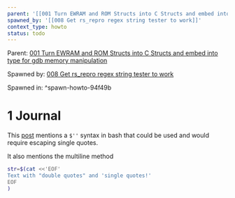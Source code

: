 ```yaml
---
parent: '[[001 Turn EWRAM and ROM Structs into C Structs and embed into type for gdb memory manipulation]]'
spawned_by: '[[008 Get rs_repro regex string tester to work]]'
context_type: howto
status: todo
---
```


Parent: [001 Turn EWRAM and ROM Structs into C Structs and embed into type for gdb memory manipulation](../001%20Turn%20EWRAM%20and%20ROM%20Structs%20into%20C%20Structs%20and%20embed%20into%20type%20for%20gdb%20memory%20manipulation.md)

Spawned by: [008 Get rs_repro regex string tester to work](../tasks/008%20Get%20rs_repro%20regex%20string%20tester%20to%20work.md)

Spawned in: [<a name="spawn-howto-94f49b" />^spawn-howto-94f49b](../tasks/008%20Get%20rs_repro%20regex%20string%20tester%20to%20work.md#spawn-howto-94f49b)

# 1 Journal

This [post](https://sqlpey.com/bash/bash-quoting-single-quotes/#faqs-on-bash-effectively-quoting-strings-with-single-quotes) mentions a `$''` syntax in bash that could be used and would require escaping single quotes.

It also mentions the multiline method

````sh
str=$(cat <<'EOF'
Text with "double quotes" and 'single quotes!'
EOF
)
````
